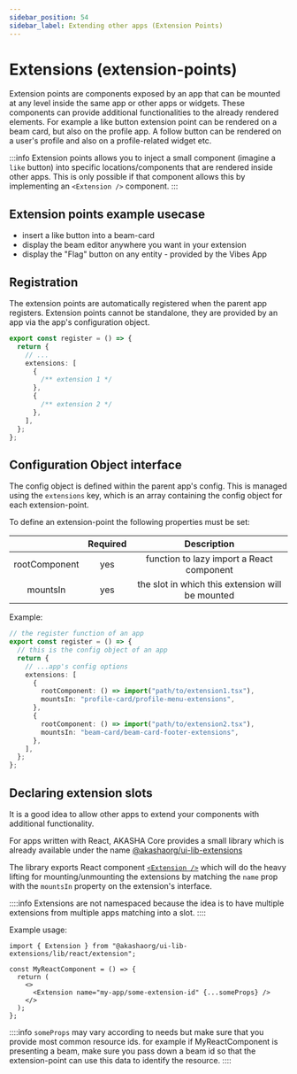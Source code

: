 ```yaml
---
sidebar_position: 54
sidebar_label: Extending other apps (Extension Points)
---
```


# Extensions (extension-points)

Extension points are components exposed by an app that can be mounted at any level inside the same app or other apps or widgets. These components can provide additional functionalities to the already rendered elements. For example a like button extension point can be rendered on a beam card, but also on the profile app. A follow button can be rendered on a user's profile and also on a profile-related widget etc.

:::info
Extension points allows you to inject a small component (imagine a `like` button) into specific locations/components that are rendered inside other apps. This is only possible if that component allows this by implementing an `<Extension />` component.
:::

## Extension points example usecase

- insert a like button into a beam-card
- display the beam editor anywhere you want in your extension
- display the "Flag" button on any entity - provided by the Vibes App

## Registration

The extension points are automatically registered when the parent app registers. Extension points cannot be standalone, they are provided by an app via the app's configuration object.

```ts title="index.js of MyApplication"
export const register = () => {
  return {
    // ...
    extensions: [
      {
        /** extension 1 */
      },
      {
        /** extension 2 */
      },
    ],
  };
};
```

## Configuration Object interface

The config object is defined within the parent app's config. This is managed using the `extensions` key,
which is an array containing the config object for each extension-point.

To define an extension-point the following properties must be set:

|               | Required |                   Description                    |
| :-----------: | :------: | :----------------------------------------------: |
| rootComponent |   yes    |    function to lazy import a React component     |
|   mountsIn    |   yes    | the slot in which this extension will be mounted |

Example:

```ts title="index.ts of MyAwesomeApp"
// the register function of an app
export const register = () => {
  // this is the config object of an app
  return {
    // ...app's config options
    extensions: [
      {
        rootComponent: () => import("path/to/extension1.tsx"),
        mountsIn: "profile-card/profile-menu-extensions",
      },
      {
        rootComponent: () => import("path/to/extension2.tsx"),
        mountsIn: "beam-card/beam-card-footer-extensions",
      },
    ],
  };
};
```

## Declaring extension slots

It is a good idea to allow other apps to extend your components with additional functionality.

For apps written with React, AKASHA Core provides a small library which is already available under the name [@akashaorg/ui-lib-extensions](https://github.com/AKASHAorg/akasha-core/tree/next/libs/extensions/src/react)

The library exports React component [`<Extension />`](https://github.com/AKASHAorg/akasha-core/blob/next/libs/extensions/src/react/extension.tsx) which will do the heavy lifting for mounting/unmounting the extensions by matching the `name` prop with the `mountsIn` property on the extension's interface.

::::info
Extensions are not namespaced because the idea is to have multiple extensions from multiple apps matching into a slot.
::::

Example usage:

```tsx title="Defining a mounting point of an extension-point"
import { Extension } from "@akashaorg/ui-lib-extensions/lib/react/extension";

const MyReactComponent = () => {
  return (
    <>
      <Extension name="my-app/some-extension-id" {...someProps} />
    </>
  );
};
```

::::info
`someProps` may vary according to needs but make sure that you provide most common resource ids. for example if MyReactComponent is presenting a beam, make sure you pass down a beam id so that the extension-point can use this data to identify the resource.
::::
